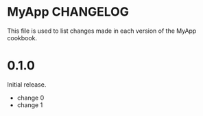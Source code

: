 # MyApp CHANGELOG

This file is used to list changes made in each version of the MyApp cookbook.

# 0.1.0

Initial release.

- change 0
- change 1


